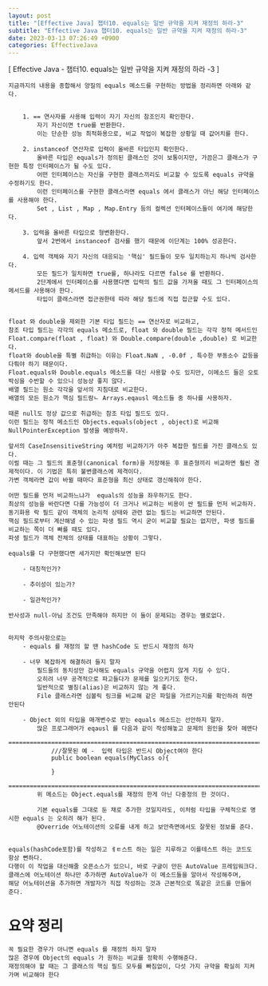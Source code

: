 ```yaml
---
layout: post
title: "[Effective Java] 챕터10. equals는 일반 규약을 지켜 재정의 하라-3"
subtitle: "Effective Java 챕터10. equals는 일반 규약을 지켜 재정의 하라-3"
date: 2023-03-13 07:26:49 +0900
categories: EffectiveJava
---
```

[ Effective Java - 챕터10. equals는 일반 규약을 지켜 재정의 하라 -3 ]
	
	지금까지의 내용을 종합해서 양질의 equals 메소드를 구현하는 방법을 정리하면 아래와 같다.

		
		1. == 연사자를 사용해 입력이 자기 자신의 참조인지 확인한다.
			자기 자신이면 true를 반환한다.
			이는 단순한 성능 최적화용으로, 비교 작업이 복잡한 상황일 때 값어치를 한다.

		2. instanceof 연산자로 입력이 올바른 타입인지 확인한다.
			올바른 타입은 equals가 정의된 클래스인 것이 보통이지만, 가끔은그 클래스가 구현한 특정 인터페이스가 될 수도 있다.
			어떤 인터페이스는 자신을 구현한 클래스끼리도 비교할 수 있도록 equals 규약을 수정하기도 한다.
			이런 인터페이스를 구현한 클래스라면 equals 에서 클래스가 아닌 해당 인터페이스를 사용해야 한다.
			Set , List , Map , Map.Entry 등의 컬렉션 인터페이스들이 여기에 해당한다.

		3. 입력을 올바른 타입으로 형변환한다.
			앞서 2번에서 instanceof 검사를 했기 때문에 이단계는 100% 성공한다.

		4. 입력 객체와 자기 자신의 대응되는 '핵심' 필드들이 모두 일치하는지 하나씩 검사한다.
			모든 필드가 일치하면 true를, 하나라도 다르면 false 를 반환하다.
			2단계에서 인터페이스를 사용했다면 입력의 필드 값을 가져올 때도 그 인터페이스의 메서드를 사용해야 한다.
			타입이 클래스라면 접근권한테 따라 해당 필드에 직접 접근할 수도 있다.

	
	float 와 double을 제외한 기본 타입 필드는 == 연산자로 비교하고,
	참조 타입 필드는 각각의 equals 메소드로, float 와 double 필드는 각각 정적 메서드인 Float.compare(float , float) 와 Double.compare(double ,double) 로 비교한다.
	float와 double을 특별 취급하는 이유는 Float.NaN , -0.0f , 특수한 부동소수 값등을 다뤄야 하기 때문이다.
	Float.equals와 Double.equals 메소드를 대신 사용할 수도 있지만, 이메소드 들은 오토박싱을 수반할 수 있으니 성능상 좋지 않다.
	배열 필드는 원소 각각을 앞서의 지침대로 비교한다.
	배열의 모든 원소가 핵심 필드람ㄴ Arrays.eqausl 메소드들 중 하나를 사용하자.

	때론 null도 정상 값으로 취급하는 참조 타입 필드도 있다.
	이런 필드는 정적 메소드인 Objects.equals(object , object)로 비교해 NullPointerException 발생을 예방하자.

	앞서의 CaseInsensitiveString 예처럼 비교하기가 아주 복잡한 필드를 가진 클래스도 있다.
	이럴 때는 그 필드의 표준형(canonical form)을 저장해둔 후 표준형끼리 비교하면 훨씬 경제적이다. 이 기법은 특히 불변클래스에 제격이다. 
	가변 객체라면 값이 바뀔 때마다 표준형을 최신 상태로 갱신해줘야 한다.

	어떤 필드를 먼저 비교하느냐가  equals의 성능을 좌우하기도 한다.
	최상의 성능을 바란다면 다를 가능성이 더 크거나 비교하는 비용이 싼 필드를 먼저 비교하자.
	동기화용 락 필드 같이 객체의 논리적 상태와 관련 없는 필드는 비교하면 안된다.
	핵심 필드로부터 계산해낼 수 있는 파생 필드 역시 굳이 비교할 필요는 없지만, 파생 필드를 비교하는 쪽이 더 빠를 때도 있다.
	파생 필드가 객체 전체의 상태를 대표하는 상황이 그렇다.

	equals를 다 구현했다면 세가지만 확인해보면 된다

		- 대칭적인가?

		- 추이성이 있는가?
		
		- 일관적인가?
	
	반사성과 null-아님 조건도 만족해야 하지만 이 둘이 문제되는 경우는 별로없다.


	마지막 주의사항으로는
		- equals 를 재정의 할 땐 hashCode 도 반드시 재정의 하자
		
		- 너무 복잡하게 해결하려 들지 말자
			필드들의 동치성만 검사해도 equals 규약을 어렵지 않게 지킬 수 있다.
			오히려 너무 공격적으로 파고들다가 문제를 일으키기도 한다.
			일반적으로 별칭(alias)은 비교하지 않는 게 좋다.
			File 클래스라면 심볼릭 링크를 비교해 같은 파일을 가르키는지를 확인하려 하면 안된다

		- Object 외의 타입을 매개변수로 받는 equals 메소드는 선안하지 말자.
			많은 프로그래머가 eqausl 를 다음과 같이 작성해놓고 문제의 원인을 찾아 헤맨다
				=================================================================================================================
				///잘못된 예 -  입력 타입은 반드시 Object여야 한다
				public boolean equals(MyClass o){

				}
				=================================================================================================================
			위 메소드는 Object.equals를 재정의 한게 아닌 다중정의 한 것이다.
			
			기본 equals를 그대로 둔 채로 추가한 것일지라도, 이처럼 타입을 구체적으로 명시한 equals 는 오히려 해가 된다.
			@Override 어노테이션의 오류를 내게 하고 보안측면에서도 잘못된 정보를 준다.

	
	equals(hashCode포함)를 작성하고 ㅔㅌ스트 하는 일은 지루하고 이를테스트 하는 코드도 항상 뻔하다.
	다행이 이 작업을 대신해줄 오픈소스가 있으니, 바로 구글이 만든 AutoValue 프레임워크다.
	클래스에 어노테이션 하나만 추가하면 AutoValue가 이 메소드들을 알아서 작성해주며, 
	해당 어노테이션을 추가하면 개발자가 직접 작성하는 것과 근본적으로 똑같은 코드를 만들어 준다.




# 요약 정리
	꼭 필요한 경우가 아니면 equals 를 재정의 하지 말자
	많은 경우에 Object의 equals 가 원하는 비교를 정확히 수행해준다.
	재정의해야 할 때는 그 클래스의 핵심 필드 모두를 빠짐없이, 다섯 가지 규약을 확실히 지켜가며 비교해야 한다


